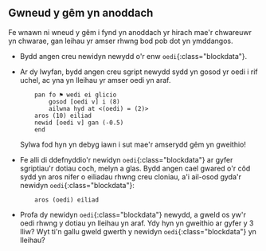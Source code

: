 ## Gwneud y gêm yn anoddach

Fe wnawn ni wneud y gêm i fynd yn anoddach yr hirach mae'r chwareuwr yn chwarae, gan leihau yr amser rhwng bod pob dot yn ymddangos.

+ Bydd angen creu newidyn newydd o'r enw `oedi`{:class="blockdata"}.

+ Ar dy lwyfan, bydd angen creu sgript newydd sydd yn gosod yr oedi i rif uchel, ac yna yn lleihau yr amser oedi yn araf.

	```blocks
		pan fo ⚑ wedi ei glicio
			gosod [oedi v] i (8)
			ailwna hyd at <(oedi) = (2)>
   		aros (10) eiliad
   		newid [oedi v] gan (-0.5)
		end
	```

	Sylwa fod hyn yn debyg iawn i sut mae'r amserydd gêm yn gweithio!

+ Fe alli di ddefnyddio'r newidyn `oedi`{:class="blockdata"} ar gyfer sgriptiau'r dotiau coch, melyn a glas.  Bydd angen cael gwared o'r côd sydd yn aros nifer o eiliadau rhwng creu cloniau, a'i ail-osod gyda'r newidyn `oedi`{:class="blockdata"}:

	```blocks
		aros (oedi) eiliad
	```

+ Profa dy newidyn `oedi`{:class="blockdata"} newydd, a gweld os yw'r oedi rhwng y dotiau yn lleihau yn araf. Ydy hyn yn gweithio ar gyfer y 3 lliw? Wyt ti'n gallu gweld gwerth y newidyn `oedi`{:class="blockdata"} yn lleihau?


